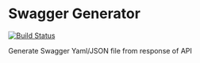 # Swagger Generator

[![Build Status](https://travis-ci.org/travis-ci/travis-web.svg?branch=master)](https://travis-ci.org/travis-ci/travis-web)

Generate Swagger Yaml/JSON file from response of API
